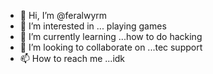 - 👋 Hi, I’m @feralwyrm
- 👀 I’m interested in ... playing games
- 🌱 I’m currently learning ...how to do hacking
- 💞️ I’m looking to collaborate on ...tec support 
- 📫 How to reach me ...idk

<!---
feralwyrm/feralwyrm is a ✨ special ✨ repository because its `README.md` (this file) appears on your GitHub profile.
You can click the Preview link to take a look at your changes.
--->
